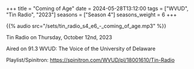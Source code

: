 +++
title = "Coming of Age"
date = 2024-05-28T13:12:00
tags = ["WVUD", "Tin Radio", "2023"]
seasons = ["Season 4"]
seasons_weight = 6
+++

{{% audio src="/sets/tin_radio_s4_e6_-_coming_of_age.mp3" %}}

Tin Radio on Thursday, October 12nd, 2023

Aired on 91.3 WVUD: The Voice of the University of Delaware

Playlist/Spinitron: https://spinitron.com/WVUD/pl/18001610/Tin-Radio

